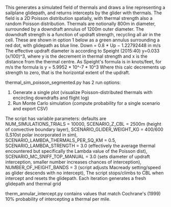 This generates a simulated field of thermals and draws a line representing a sailplane glidepath, and returns intercepts by the glider with thermals.
The field is a 2D Poisson distribution spatially, with thermal strength also a random Poisson distribution.
Thermals are notionally 800m in diameter, surrounded by a downdraft annulus of 1200m outer diameter. The downdraft strength is a function of updraft strength, recycling all air in the cell. These are shown in option 1 below as a green annulus surrounding a red dot, with glidepath as blue line.
Down = 0.8 * Up − 1.22792448 in m/s
The effective updraft diameter is according to Speight (2015:40) y=0.033 (x/100)^3, where y is the decrement in thermal strength and x is the distance from the thermal centre.
As Speight's formula is in knots/feet, for m/s the formula is y = 5.9952 * 10^-7 * 10^3
Where this calc decrements up strength to zero, that is the horizontal extent of the updraft.

thermal_sim_poisson_segmented.py 
has 2 run options:
1. Generate a single plot (visualize Poisson-distributed thermals with encircling downdrafts and flight log)
2. Run Monte Carlo simulation (compute probability for a single scenario and export CSV)

The script has variable parameters: defaults are
NUM_SIMULATIONS_TRIALS = 10000, 
SCENARIO_Z_CBL = 2500m (height of convective boundary layer), 
SCENARIO_GLIDER_WEIGHT_KG = 400/600 (LS10st polar incorporated in sim), 
SCENARIO_LAMBDA_THERMALS_PER_SQ_KM = 0.5, 
SCENARIO_LAMBDA_STRENGTH = 3.0 (effectively the average thermal encountered but specifically the Lambda value of the Poisson dist), 
SCENARIO_MC_SNIFF_TOP_MANUAL = 3.0 (sets diameter of updraft interception, smaller number increases chances of interception), 
NUMBER_OF_HEIGHT_BANDS = 3 (script adjusts Macready setting/speed as glider descends with no intercept),
The script stops/climbs to CBL when intercept and resets the glidepath.
Each iteration generates a fresh glidepath and thermal grid

therm_annular_intercept.py 
contains values that match Cochrane's (1999) 10% probability of intercepting a thermal per mile.
